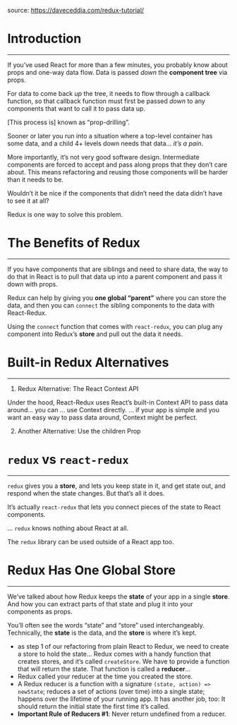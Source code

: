 source: https://daveceddia.com/redux-tutorial/

# Introduction

---

If you’ve used React for more than a few minutes, you probably know about props and one-way data flow. Data is passed _down_ the **component tree** via props.

For data to come back _up_ the tree, it needs to flow through a callback function, so that callback function must first be passed _down_ to any components that want to call it to pass data up.

[This process is] known as “prop-drilling”.

Sooner or later you run into a situation where a top-level container has some data, and a child 4+ levels down needs that data... _it’s a pain_.

More importantly, it’s not very good software design. Intermediate components are forced to accept and pass along props that they don’t care about. This means refactoring and reusing those components will be harder than it needs to be.

Wouldn’t it be nice if the components that didn’t need the data didn’t have to see it at all?

Redux is one way to solve this problem.

# The Benefits of Redux

---

If you have components that are siblings and need to share data, the way to do that in React is to pull that data up into a parent component and pass it down with props.

Redux can help by giving you **one global “parent”** where you can store the data, and then you can `connect` the sibling components to the data with React-Redux.

Using the `connect` function that comes with `react-redux`, you can plug any component into Redux’s **store** and pull out the data it needs.

# Built-in Redux Alternatives

---

1. Redux Alternative: The React Context API

Under the hood, React-Redux uses React’s built-in Context API to pass data around... you can ... use Context directly. ... if your app is simple and you want an easy way to pass data around, Context might be perfect.

2. Another Alternative: Use the children Prop

# `redux` vs `react-redux`

---

`redux` gives you a **store**, and lets you keep state in it, and get state out, and respond when the state changes. But that’s all it does.

It’s actually `react-redux` that lets you connect pieces of the state to React components.

... `redux` knows nothing about React at all.

The `redux` library can be used outside of a React app too.

# Redux Has One Global Store

---

We’ve talked about how Redux keeps the **state** of your app in a single **store**. And how you can extract parts of that state and plug it into your components as props.

You’ll often see the words “state” and “store” used interchangeably. Technically, the **state** is the data, and the **store** is where it’s kept.

- as step 1 of our refactoring from plain React to Redux, we need to create a store to hold the state... Redux comes with a handy function that creates stores, and it’s called `createStore`. We have to provide a function that will return the state. That function is called a **reducer**...
- Redux called your reducer at the time you created the store.
- A Redux reducer is a function with a signature `(state, action) => newState`; reduces a set of actions (over time) into a single state; happens over the lifetime of your running app. It has another job, too: It should return the initial state the first time it’s called.
- **Important Rule of Reducers #1**: Never return undefined from a reducer.
